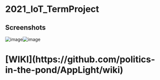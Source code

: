 # 2021_IoT_TermProject
## Screenshots
![image](https://user-images.githubusercontent.com/74289147/228932196-ba1c4e9c-2ae8-4a73-8761-0cb85bd84ef7.png)![image](https://user-images.githubusercontent.com/74289147/228932243-c1de8541-85a9-478f-b001-2ca16e7a7295.png)
<h1>[WIKI](https://github.com/politics-in-the-pond/AppLight/wiki)</h1>

